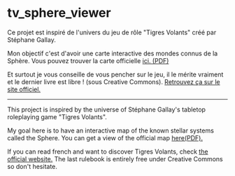 # tv_sphere_viewer

Ce projet est inspiré de l'univers du jeu de rôle "Tigres Volants" créé par Stéphane Gallay.

Mon objectif c'est d'avoir une carte interactive des mondes connus de la Sphère. Vous pouvez trouver la carte officielle [ici. (PDF)](https://www.tigres-volants.org/wp-content/uploads/2013/02/Sphere-px.pdf)

Et surtout je vous conseille de vous pencher sur le jeu, il le mérite vraiment et le dernier livre est libre ! (sous Creative Commons). [Retrouvez ça sur le site officiel.](https://www.tigres-volants.org)

---

This project is inspired by the universe of Stéphane Gallay's tabletop roleplaying game "Tigres Volants".

My goal here is to have an interactive map of the known stellar systems called the Sphere. You can get a view of the official map [here(PDF).](https://www.tigres-volants.org/wp-content/uploads/2013/02/Sphere-px.pdf)

If you can read french and want to discover Tigres Volants, check [the official website.](https://www.tigres-volants.org) The last rulebook is entirely free under Creative Commons so don't hesitate.